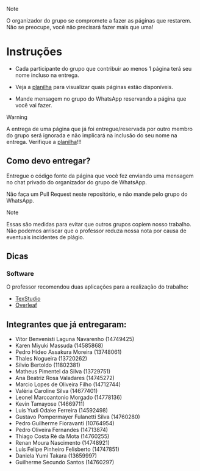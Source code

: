 > [!NOTE]  
> O organizador do grupo se compromete a fazer as páginas que restarem. Não se preocupe, você não precisará fazer mais que uma!

# Instruções

- Cada participante do grupo que contribuir ao menos 1 página terá seu nome incluso na entrega.

- Veja a [planilha](https://docs.google.com/spreadsheets/d/1yBYYh3GyMOB7z_2LyevmkV7_lwGulMXcnQyxVmacuEs/edit?gid=0#gid=0) para visualizar quais páginas estão disponíveis.

- Mande mensagem no grupo do WhatsApp reservando a página que você vai fazer.

> [!WARNING]  
> A entrega de uma página que já foi entregue/reservada por outro membro do grupo será ignorada e não implicará na inclusão do seu nome na entrega.
> Verifique a [planilha](https://docs.google.com/spreadsheets/d/1yBYYh3GyMOB7z_2LyevmkV7_lwGulMXcnQyxVmacuEs/edit?gid=0#gid=0)!!!

## Como devo entregar?

Entregue o código fonte da página que você fez enviando uma mensagem no chat privado do organizador do grupo de WhatsApp.

Não faça um Pull Request neste repositório, e não mande pelo grupo do WhatsApp.

> [!NOTE]  
> Essas são medidas para evitar que outros grupos copiem nosso trabalho. Não podemos arriscar que o professor reduza nossa nota por causa de eventuais incidentes de plágio.

## Dicas

### Software

O professor recomendou duas aplicações para a realização do trabalho:

- [TexStudio](https://www.texstudio.org/)
- [Overleaf](https://pt.overleaf.com/)

## Integrantes que já entregaram:

- Vítor Benvenisti Laguna Navarenho (14749425)
- Karen Miyuki Massuda (14585868)
- Pedro Hideo Assakura Moreira (13748061)
- Thales Nogueira (13720262)
- Silvio Bertoldo (11802381)
- Matheus Pimentel da Silva (13729751)
- Ana Beatriz Rosa Valadares (14745272)
- Marcio Lopes de Oliveira Filho (14712744)
- Valéria Caroline Silva (14677401)
- Leonel Marcoantonio Morgado (14778136)
- Kevin Tamayose (14669711)
- Luis Yudi Odake Ferreira (14592498)
- Gustavo Pompermayer Fulanetti Silva (14760280)
- Pedro Guilherme Fioravanti (10764954)
- Pedro Oliveira Fernandes (14713874)
- Thiago Costa Ré da Mota (14760255)
- Renan Moura Nascimento (14748921)
- Luís Felipe Pinheiro Felisberto (14747851)
- Daniela Yumi Takara (13659997)
- Guilherme Secundo Santos (14760297)

